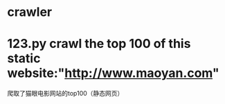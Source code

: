 # crawler
123.py
crawl the top 100 of this static website:"http://www.maoyan.com"
==============================
爬取了猫眼电影网站的top100（静态网页）
